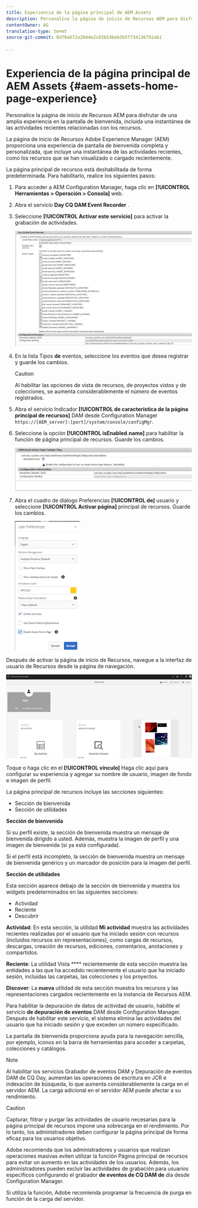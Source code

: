 ```yaml
---
title: Experiencia de la página principal de AEM Assets
description: Personalice la página de inicio de Recursos AEM para disfrutar de una amplia experiencia en la pantalla de bienvenida, incluida una instantánea de las actividades recientes relacionadas con los recursos.
contentOwner: AG
translation-type: tm+mt
source-git-commit: 0d70a672a2944e2c03b54beb3b5f734136792ab1

---
```



# Experiencia de la página principal de AEM Assets {#aem-assets-home-page-experience}

Personalice la página de inicio de Recursos AEM para disfrutar de una amplia experiencia en la pantalla de bienvenida, incluida una instantánea de las actividades recientes relacionadas con los recursos.

La página de inicio de Recursos Adobe Experience Manager (AEM) proporciona una experiencia de pantalla de bienvenida completa y personalizada, que incluye una instantánea de las actividades recientes, como los recursos que se han visualizado o cargado recientemente.

La página principal de recursos está deshabilitada de forma predeterminada. Para habilitarlo, realice los siguientes pasos:

1. Para acceder a AEM Configuration Manager, haga clic en **[!UICONTROL Herramientas > Operación > Consola]** web.
1. Abra el servicio **Day CQ DAM Event Recorder** .
1. Seleccione **[!UICONTROL Activar este servicio]** para activar la grabación de actividades.

   ![chlimage_1-250](assets/chlimage_1-250.png)

1. En la lista Tipos **de** eventos, seleccione los eventos que desea registrar y guarde los cambios.

   >[!CAUTION]
   >
   >Al habilitar las opciones de vista de recursos, de proyectos vistos y de colecciones, se aumenta considerablemente el número de eventos registrados.

1. Abra el servicio Indicador **[!UICONTROL de característica de la página principal de recursos]** DAM desde Configuration Manager `https://[AEM_server]:[port]/system/console/configMgr`.
1. Seleccione la opción **[!UICONTROL isEnabled.name]** para habilitar la función de página principal de recursos. Guarde los cambios.

   ![chlimage_1-251](assets/chlimage_1-251.png)

1. Abra el cuadro de diálogo Preferencias **[!UICONTROL de]** usuario y seleccione **[!UICONTROL Activar página]** principal de recursos. Guarde los cambios.

   ![user_Preferences](assets/user_preferences.png)

Después de activar la página de inicio de Recursos, navegue a la interfaz de usuario de Recursos desde la página de navegación.

![home_page](assets/home_page.png)

Toque o haga clic en el **[!UICONTROL vínculo]** Haga clic aquí para configurar su experiencia y agregar su nombre de usuario, imagen de fondo e imagen de perfil.

La página principal de recursos incluye las secciones siguientes:

* Sección de bienvenida
* Sección de utilidades

**Sección de bienvenida**

Si su perfil existe, la sección de bienvenida muestra un mensaje de bienvenida dirigido a usted. Además, muestra la imagen de perfil y una imagen de bienvenida (si ya está configurada).

Si el perfil está incompleto, la sección de bienvenida muestra un mensaje de bienvenida genérico y un marcador de posición para la imagen del perfil.

**Sección de utilidades**

Esta sección aparece debajo de la sección de bienvenida y muestra los widgets predeterminados en las siguientes secciones:

* Actividad
* Reciente
* Descubrir

**Actividad**: En esta sección, la utilidad **Mi actividad** muestra las actividades recientes realizadas por el usuario que ha iniciado sesión con recursos (incluidos recursos sin representaciones), como cargas de recursos, descargas, creación de recursos, ediciones, comentarios, anotaciones y compartidos.

**Reciente**: La utilidad Vista **** recientemente de esta sección muestra las entidades a las que ha accedido recientemente el usuario que ha iniciado sesión, incluidas las carpetas, las colecciones y los proyectos.

**Discover**: La **nueva** utilidad de esta sección muestra los recursos y las representaciones cargados recientemente en la instancia de Recursos AEM.

Para habilitar la depuración de datos de actividad de usuario, habilite el servicio **de depuración de eventos** DAM desde Configuration Manager. Después de habilitar este servicio, el sistema elimina las actividades del usuario que ha iniciado sesión y que exceden un número especificado.

La pantalla de bienvenida proporciona ayuda para la navegación sencilla, por ejemplo, iconos en la barra de herramientas para acceder a carpetas, colecciones y catálogos.

>[!NOTE]
>
>Al habilitar los servicios Grabador de eventos DAM y Depuración de eventos DAM de CQ Day, aumentan las operaciones de escritura en JCR e indexación de búsqueda, lo que aumenta considerablemente la carga en el servidor AEM. La carga adicional en el servidor AEM puede afectar a su rendimiento.

>[!CAUTION]
>
>Capturar, filtrar y purgar las actividades de usuario necesarias para la página principal de recursos impone una sobrecarga en el rendimiento. Por lo tanto, los administradores deben configurar la página principal de forma eficaz para los usuarios objetivo.
>
>Adobe recomienda que los administradores y usuarios que realizan operaciones masivas eviten utilizar la función Página principal de recursos para evitar un aumento en las actividades de los usuarios. Además, los administradores pueden excluir las actividades de grabación para usuarios específicos configurando el grabador **de eventos de CQ DAM de** día desde Configuration Manager.
>
>Si utiliza la función, Adobe recomienda programar la frecuencia de purga en función de la carga del servidor.
